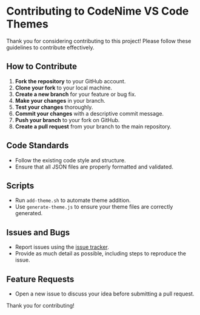 # Contributing to CodeNime VS Code Themes

Thank you for considering contributing to this project! Please follow these guidelines to contribute effectively.

## How to Contribute

1. **Fork the repository** to your GitHub account.
2. **Clone your fork** to your local machine.
3. **Create a new branch** for your feature or bug fix.
4. **Make your changes** in your branch.
5. **Test your changes** thoroughly.
6. **Commit your changes** with a descriptive commit message.
7. **Push your branch** to your fork on GitHub.
8. **Create a pull request** from your branch to the main repository.

## Code Standards

- Follow the existing code style and structure.
- Ensure that all JSON files are properly formatted and validated.

## Scripts

- Run `add-theme.sh` to automate theme addition.
- Use `generate-theme.js` to ensure your theme files are correctly generated.

## Issues and Bugs

- Report issues using the [issue tracker](link_to_issues).
- Provide as much detail as possible, including steps to reproduce the issue.

## Feature Requests

- Open a new issue to discuss your idea before submitting a pull request.

Thank you for contributing!
